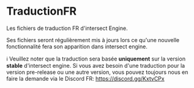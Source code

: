 # TraductionFR
Les fichiers de traduction FR d'intersect Engine.

Ses fichiers seront régulièrement mis à jours lors ce qu'une nouvelle fonctionnalité fera son apparition dans intersect engine.

ℹ️ Veuillez noter que la traduction sera basée **uniquement** sur la version **stable** d'intersect engine.
Si vous avez besoin d'une traduction pour la version pre-release ou une autre version, vous pouvez toujours nous en faire la demande via le Discord FR: https://discord.gg/KxtvCPx
